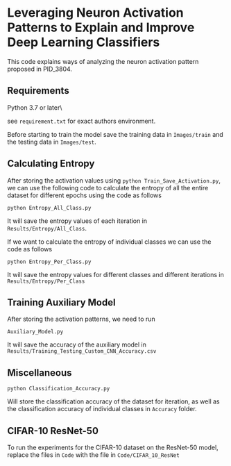 # Leveraging Neuron Activation Patterns to Explain and Improve Deep Learning Classifiers

This code explains ways of analyzing the neuron activation pattern proposed in PID_3804.


## Requirements
Python 3.7 or later\

see `requirement.txt` for exact authors environment.

Before starting to train the model save the training data in `Images/train` and the testing data in `Images/test`.


## Calculating Entropy

After storing the activation values using `python Train_Save_Activation.py`, we can use the following code to calculate the entropy of all the entire dataset for different epochs using the code as follows

```
python Entropy_All_Class.py
```

It will save the entropy values of each iteration in `Results/Entropy/All_Class`.

If we want to calculate the entropy of individual classes we can use the code as follows

```
python Entropy_Per_Class.py
```

It will save the entropy values for different classes and different iterations in `Results/Entropy/Per_Class`


## Training Auxiliary Model
After storing the activation patterns, we need to run 

```
Auxiliary_Model.py
```

It will save the accuracy of the auxiliary model in `Results/Training_Testing_Custom_CNN_Accuracy.csv`

## Miscellaneous 

```
python Classification_Accuracy.py
```

Will store the classification accuracy of the dataset for iteration, as well as the classification accuracy of individual classes in `Accuracy` folder.

## CIFAR-10 ResNet-50
To run the experiments for the CIFAR-10 dataset on the ResNet-50 model, replace the files in `Code` with the file in `Code/CIFAR_10_ResNet`
